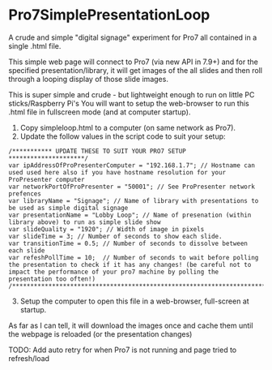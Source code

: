# Pro7SimplePresentationLoop
A crude and simple "digital signage" experiment for Pro7 all contained in a single .html file.

This simple web page will connect to Pro7 (via new API in 7.9+) and for the specified presentation/library, it will get images of the all slides and then roll through a looping display of those slide images.

This is super simple and crude - but lightweight enough to run on little PC sticks/Raspberry Pi's
You will want to setup the web-browser to run this .html file in fullscreen mode (and at computer startup).

1. Copy simpleloop.html to a computer (on same network as Pro7).
2. Update the follow values in the script code to suit your setup:
```
/*********** UPDATE THESE TO SUIT YOUR PRO7 SETUP *********************/
var ipAddressOfProPresenterComputer = "192.168.1.7"; // Hostname can used used here also if you have hostname resolution for your ProPresenter computer
var networkPortOfProPresenter = "50001"; // See ProPresenter network prefences
var libraryName = "Signage"; // Name of library with presentations to be used as simple digital signage
var presentationName = "Lobby Loop"; // Name of presenation (within library above) to run as simple slide show
var slideQuality = "1920"; // Width of image in pixels
var slideTime = 3; // Number of seconds to show each slide.
var transitionTime = 0.5; // Number of seconds to dissolve between each slide
var refeshPollTime = 10;  // Number of seconds to wait before polling the presentation to check if it has any changes! (be careful not to impact the performance of your pro7 machine by polling the presentation too often!)
/**********************************************************************/
```
3. Setup the computer to open this file in a web-browser, full-screen at startup.

As far as I can tell, it will download the images once and cache them until the webpage is reloaded (or the presentation changes)

TODO: Add auto retry for when Pro7 is not running and page tried to refresh/load
